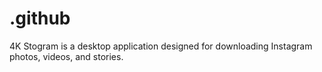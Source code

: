 # .github
4K Stogram is a desktop application designed for downloading Instagram photos, videos, and stories.
